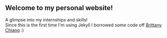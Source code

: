<h2>Welcome to my personal website!</h2>

A glimpse into my internships and skills!<br>
Since this is the first time I'm using Jekyll I borrowed some code off [Brittany Chiang](https://github.com/bchiang7) :)
